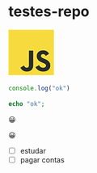 # testes-repo
 
![logo](logo-javascript.gif)

```javascript
console.log("ok")
```

```php
echo "ok";
```

:grinning:

😀

-[ ] estudar
-[ ] pagar contas
